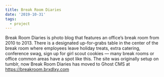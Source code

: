 ```yaml
---
title: Break Room Diaries
date: '2019-10-31'
tags:
  - project
---
```

Break Room Diaries is photo blog that features an office’s break room from 2010 to 2013.
There is a designated up-for-grabs table in the center of the break room where employees leave holiday treats, extra catering, conference swag, sign up for girl scout cookies — many break rooms or office common areas have a spot like this.
The site was originally setup on tumblr, now Break Room Diaries has moved to Ghost CMS at https://breakroom.brxdlxy.com


